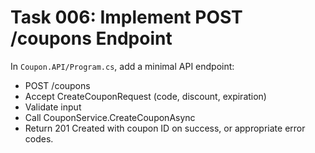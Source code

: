 # Task 006: Implement POST /coupons Endpoint

In `Coupon.API/Program.cs`, add a minimal API endpoint:
- POST /coupons
- Accept CreateCouponRequest (code, discount, expiration)
- Validate input
- Call CouponService.CreateCouponAsync
- Return 201 Created with coupon ID on success, or appropriate error codes.